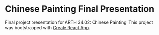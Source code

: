 # Chinese Painting Final Presentation
Final project presentation for ARTH 34.02: Chinese Painting.
This project was bootstrapped with [Create React App](https://github.com/facebook/create-react-app).

